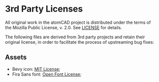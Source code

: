 # 3rd Party Licenses

All original work in the atomCAD project is distributed under the terms of the Mozilla Public
License, v. 2.0.  See [LICENSE](../LICENSE) for details.

The following files are derived from 3rd party projects and retain their original license, in order
to facilitate the process of upstreaming bug fixes:

## Assets

* Bevy icon: [MIT License](licenses/LICENSE-MIT);
* Fira Sans font: [Open Font License](licenses/LICENSE-OFL.md);
